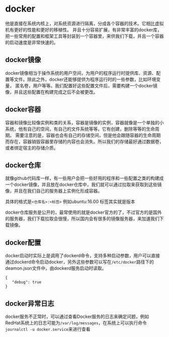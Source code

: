 # docker
  他是直接在系统内核上，对系统资源进行隔离，分成各个容器的技术。它相比虚拟机有更好的性能和更好的移植性。
  并且十分容易扩展，有非常丰富的docker库，把一些常用的配置和框架工具等封装到一个容器里，来供我们下载，并且一个容器的启动速度是非常快速的。
## docker镜像
  docker镜像相当于操作系统的用户空间，为用户的程序运行时提供库、资源、配置等文件。除此之外，docker还能够提供为程序运行时的一些参数，比如环境变量，
  匿名卷，用户等等。我们配置好这些配置文件后，需要构建一个docker镜像，并且这些配置在构建完成之后不会被更改。
## docker容器
  容器和镜像比较像实例和类的关系，容器是镜像的实例，容器就像是一个单独的小系统，他有自己的空间，有自己的文件系统等等。它有创建，删除等等的生命周期。
  需要注意的是，容器也会有自己的存储空间，但是他会跟随容器的生命周期而存在，容器销毁容器里存储的内容也会消失。所以我们的存储最好通过数据卷，或者绑定宿主的存储介质。

## docker仓库
  就像github代码库一样，有一些用户会把一些好用的程序和一些配置之类的构建成一个docker镜像，并且放在docker仓库中，我们就可以通过拉取来获取到这些镜像，并且在我们自己的服务器上实例化形成容器。
  
  具体的格式是`<仓库名>:<标签>` 例如ubuntu:16.00 标签其实就是版本
  
  docker仓库服务是公开的，最常使用的就是docker官方的了，不过官方的是国外的服务器，我们下载拉取会很慢，所以国内会有很多的镜像服务器，来加速我们下载镜像。

## docker配置
  docker启动时实际上是调用了dockerd命令，支持多种启动参数，用户可以直接通过dockerd命令启动docker，另外这些参数可以写在`/etc/docker`路径下的deamon.json文件中，由dockerd服务启动时读取。
```
{
   "debug": true
}
```

## docker异常日志
  docker服务不正常时，可以通过查看Docker服务的日志来确定问题，例如RedHat系统上的日志可能为`/var/log/messages`，在系统上可以执行命令`journalctl -u docker.service`来进行查看